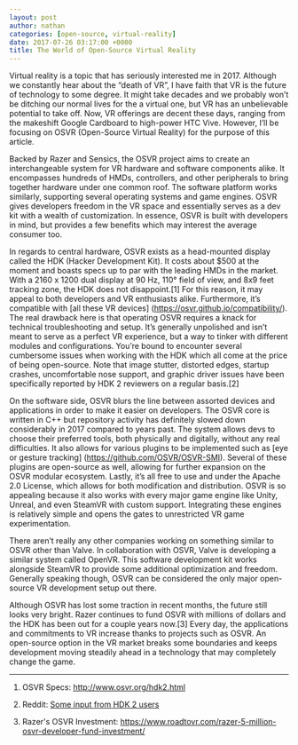 ```yaml
---
layout: post
author: nathan
categories: [open-source, virtual-reality]
date: 2017-07-26 03:17:00 +0000
title: The World of Open-Source Virtual Reality
---
```


Virtual reality is a topic that has seriously interested me in 2017. Although we
constantly hear about the “death of VR”, I have faith that VR is the future of
technology to some degree. It might take decades and we probably won’t be
ditching our normal lives for the a virtual one, but VR has an unbelievable
potential to take off. Now, VR offerings are decent these days, ranging from the
makeshift Google Cardboard to high-power HTC Vive. However, I’ll be focusing on
OSVR (Open-Source Virtual Reality) for the purpose of this article.

Backed by Razer and Sensics, the OSVR project aims to create an interchangeable
system for VR hardware and software components alike. It encompasses hundreds of
HMDs, controllers, and other peripherals to bring together hardware under one
common roof. The software platform works similarly, supporting several operating
systems and game engines. OSVR gives developers freedom in the VR space and
essentially serves as a dev kit with a wealth of customization. In essence, OSVR
is built with developers in mind, but provides a few benefits which may interest
the average consumer too.

In regards to central hardware, OSVR exists as a head-mounted display called the
HDK (Hacker Development Kit). It costs about $500 at the moment and boasts specs
up to par with the leading HMDs in the market. With a 2160 x 1200 dual display
at 90 Hz, 110° field of view, and 8x9 feet tracking zone, the HDK does not
disappoint.[1]  For this reason, it may appeal to both developers and VR
enthusiasts alike. Furthermore, it’s compatible with [all these VR devices]
(https://osvr.github.io/compatibility/). The real drawback here is that
operating OSVR requires a knack for technical troubleshooting and setup. It’s
generally unpolished and isn’t meant to serve as a perfect VR experience, but a
way to tinker with different modules and configurations. You’re bound to
encounter several cumbersome issues when working with the HDK which all come at
the price of being open-source. Note that image stutter, distorted edges,
startup crashes, uncomfortable nose support, and graphic driver issues have been
specifically reported by HDK 2 reviewers on a regular basis.[2]

On the software side, OSVR blurs the line between assorted devices and
applications in order to make it easier on developers. The OSVR core is written
in C++ but repository activity has definitely slowed down considerably in 2017
compared to years past. The system allows devs to choose their preferred tools,
both physically and digitally, without any real difficulties. It also allows for
various plugins to be implemented such as [eye or gesture tracking]
(https://github.com/OSVR/OSVR-SMI). Several of these plugins are open-source as
well, allowing for further expansion on the OSVR modular ecosystem. Lastly, it’s
all free to use and under the Apache 2.0 License, which allows for both
modification and distribution. OSVR is so appealing because it also works with
every major game engine like Unity, Unreal, and even SteamVR with custom
support. Integrating these engines is relatively simple and opens the gates to
unrestricted VR game experimentation.

There aren’t really any other companies working on something similar to OSVR
other than Valve. In collaboration with OSVR, Valve is developing a similar
system called OpenVR. This software development kit works alongside SteamVR to
provide some additional optimization and freedom. Generally speaking though,
OSVR can be considered the only major open-source VR development setup out
there.

Although OSVR has lost some traction in recent months, the future still looks
very bright. Razer continues to fund OSVR with millions of dollars and the HDK
has been out for a couple years now.[3]  Every day, the applications and
commitments to VR increase thanks to projects such as OSVR. An open-source
option in the VR market breaks some boundaries and keeps development moving
steadily ahead in a technology that may completely change the game.


--------------------------------------------------------------------------------

 1. OSVR Specs: http://www.osvr.org/hdk2.html
    
    
 2. Reddit: [Some input from HDK 2 users](https://www.reddit.com/r/OSVR/comments/4ydpb0/would_you_recommend_buying_the_hdk_2/)
    
    
 3. Razer's OSVR Investment: 
    https://www.roadtovr.com/razer-5-million-osvr-developer-fund-investment/